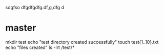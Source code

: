 sdgfso
dfgdfgdfg.df,g,dfg d
# master
mkdir test
echo "test directory created successfully"
touch test{1..10}.txt
echo "files created"
ls -lrt /test/*
